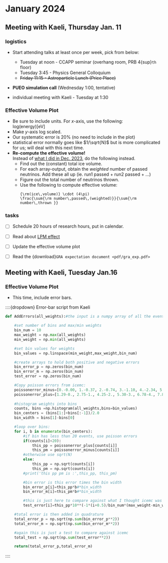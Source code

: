 # January 2024

## Meeting with Kaeli, Thursday Jan. 11

### logistics
+   Start attending talks at least once per week, pick from below:
    +   Tuesday at noon - CCAPP seminar (overhang room, PRB 4{sup}`th` floor)
    +   Tuesday 3:45 - Physics General Colloquium
    +   <strike>Friday 11:15 - Astroparticle Lunch (Price Place)</strike>

+   **PUEO simulation call** (Wednesday 1:00, tentative)
+   individual meeting with Kaeli - Tuesday at 1:30

### Effective Volume Plot

+   Be sure to include units. For $x$-axis, use the following:\
    log(energy)[eV]
+   Make $y$-axis log scaled.
+   Our systematic error is 20% (no need to include in the plot)
+   statistical error normally goes like $1/\sqrt{N}$ but is more
    complicated for us; will deal with this next time.
+   **Re-compute the effective volume!** \
    Instead of [what I did in Dec. 2023](average_effective_volume_version1),
    do the following instead.
    +   Find out the (constant) total ice volume.
    +   For each array-output, obtain the *weighted* number of passed neutrinos.
        Add these all up (ie. run1 passed  + run2 passed + ...)
    +   Figure out the total number of neutrinos thrown.
    +   Use the following to compute effective volume:
        ```{math}
        {\rm(ice\,volume)} \cdot (4\pi) 
        \frac{\sum{\rm number\,passed\,(weighted)}}{\sum{\rm number\,thrown }}
        ```

### tasks
+ [ ] Schedule 20 hours of research hours, put in calendar.
+ [ ] Read about [LPM effect](LPM_effect)
+ [ ] Update the effective volume plot
+ [ ] Read the {download}`GRA expectation document <pdf/gra_exp.pdf>`



## Meeting with Kaeli, Tuesday Jan.16

### Effective Volume Plot
+   This time, include error bars.

::::{dropdown} Error-bar script from Kaeli
``` python
def AddErrors(all_weights):#the input is a numpy array of all the event weights, where each entry is an event

	#set number of bins and max/min weights
	bin_num = 10
	max_weight = np.max(all_weights)
	min_weight = np.min(all_weights)

	#set bin values for weights
	bin_values = np.linspace(min_weight,max_weight,bin_num)

	#create arrays to hold both positive and negative errors
	bin_error_p = np.zeros(bin_num)
	bin_error_m = np.zeros(bin_num)
	test_error = np.zeros(bin_num)

	#Copy poisson errors from icemc:
	poissonerror_minus=[0.-0.00, 1.-0.37, 2.-0.74, 3.-1.10, 4.-2.34, 5.-2.75, 6.-3.82, 7.-4.25, 8.-5.30, 9.-6.33, 10.-6.78, 11.-7.81, 12.-8.83, 13.-9.28, 14.-10.30, 15.-11.32, 16.-12.33, 17.-12.79, 18.-13.81, 19.-14.82, 20.-15.83]
	poissonerror_plus=[1.29-0., 2.75-1., 4.25-2., 5.30-3., 6.78-4., 7.81-5., 9.28-6., 10.30-7., 11.32-8., 12.79-9., 13.81-10., 14.82-11., 16.29-12., 17.30-13., 18.32-14., 19.32-15., 20.80-16., 21.81-17., 22.82-18., 23.82-19., 25.30-20]
	
	#histogram weights into bins
	counts, bins =np.histogram(all_weights,bins=bin_values)
	bin_centers = (bins[1:]+bins[:-1])/2.0
	bin_width = bins[1]-bins[0]

	#loop over bins:
	for i, b in enumerate(bin_centers):
		#if bin has less than 20 events, use poisson errors
		if(counts[i]<20):
			this_pp = poissonerror_plus[counts[i]]
			this_pm = poissonerror_minus[counts[i]]
		#otherwise use sqrt(N)
		else:
			this_pp = np.sqrt(counts[i])
			this_pm = np.sqrt(counts[i])
		#print('this pp pm is :',this_pp, this_pm)

		#bin error is this error times the bin width
		bin_error_p[i]=this_pp*b#*bin_width
		bin_error_m[i]=this_pm*b#*bin_width

		#this is just here to compare against what I thought icemc was doing originally (not used)
		test_error[i]=this_pp*10**(-1*(i+0.5)/bin_num*(max_weight-min_weight)+min_weight)

	#total error is then added in quadrature 
	total_error_p = np.sqrt(np.sum(bin_error_p**2))
	total_error_m = np.sqrt(np.sum(bin_error_m**2))

	#again this is just a test to compare against icemc
	total_test = np.sqrt(np.sum(test_error**2))

	return(total_error_p,total_error_m)
```
::::

